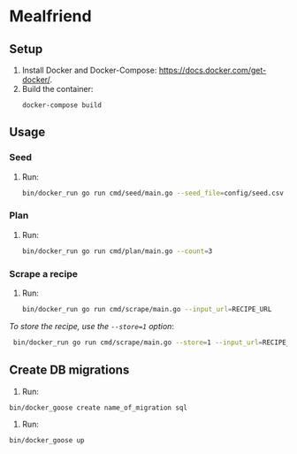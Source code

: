 # Mealfriend

## Setup
1. Install Docker and Docker-Compose: https://docs.docker.com/get-docker/.
1. Build the container:
   ```
   docker-compose build
   ```

## Usage
### Seed
1. Run:
   ```sh
   bin/docker_run go run cmd/seed/main.go --seed_file=config/seed.csv
   ```

### Plan
1. Run:
   ```sh
   bin/docker_run go run cmd/plan/main.go --count=3
   ```

### Scrape a recipe
1. Run:
   ```sh
   bin/docker_run go run cmd/scrape/main.go --input_url=RECIPE_URL
   ```
  _To store the recipe, use the `--store=1` option_:
  ```sh
   bin/docker_run go run cmd/scrape/main.go --store=1 --input_url=RECIPE_URL
   ```

## Create DB migrations
1. Run:
  ```sh
  bin/docker_goose create name_of_migration sql
  ```
1. Run:
  ```
  bin/docker_goose up
  ```
